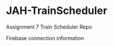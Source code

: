 # JAH-TrainScheduler
Assignment 7 Train Scheduler Repo


Firebase connection information
<script src="https://www.gstatic.com/firebasejs/4.1.3/firebase.js"></script>
<script>
  // Initialize Firebase
  var config = {
    apiKey: "AIzaSyC5xbX_4Y6gEFEvJWVTNX-w7cQe4kccBjE",
    authDomain: "trainschedule-3e1a9.firebaseapp.com",
    databaseURL: "https://trainschedule-3e1a9.firebaseio.com",
    projectId: "trainschedule-3e1a9",
    storageBucket: "trainschedule-3e1a9.appspot.com",
    messagingSenderId: "813195387035"
  };
  firebase.initializeApp(config);
</script>